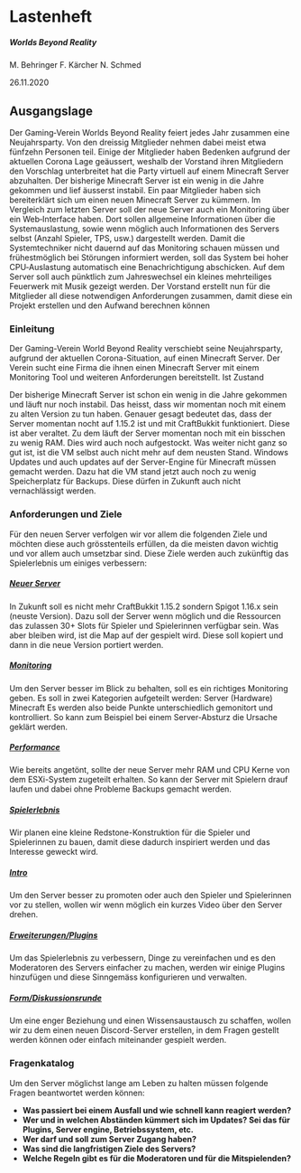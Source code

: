 # Lastenheft

##### Worlds Beyond Reality
M. Behringer
F. Kärcher
N. Schmed


26.11.2020



## Ausgangslage
Der Gaming‐Verein Worlds Beyond Reality feiert jedes Jahr zusammen eine Neujahrsparty. Von den dreissig Mitglieder
nehmen dabei meist etwa fünfzehn Personen teil. Einige der Mitglieder haben Bedenken aufgrund der aktuellen Corona
Lage geäussert, weshalb der Vorstand ihren Mitgliedern den Vorschlag unterbreitet hat die Party virtuell auf einem
Minecraft Server abzuhalten. Der bisherige Minecraft Server ist ein wenig in die Jahre gekommen und lief äusserst
instabil. Ein paar Mitglieder haben sich bereiterklärt sich um einen neuen Minecraft Server zu kümmern. Im Vergleich zum
letzten Server soll der neue Server auch ein Monitoring über ein Web‐Interface haben. Dort sollen allgemeine
Informationen über die Systemauslastung, sowie wenn möglich auch Informationen des Servers selbst (Anzahl Spieler,
TPS, usw.) dargestellt werden. Damit die Systemtechniker nicht dauernd auf das Monitoring schauen müssen und
frühestmöglich bei Störungen informiert werden, soll das System bei hoher CPU‐Auslastung automatisch eine
Benachrichtigung abschicken. Auf dem Server soll auch pünktlich zum Jahreswechsel ein kleines mehrteiliges Feuerwerk
mit Musik gezeigt werden. Der Vorstand erstellt nun für die Mitglieder all diese notwendigen Anforderungen zusammen,
damit diese ein Projekt erstellen und den Aufwand berechnen können

### Einleitung

Der Gaming-Verein World Beyond Reality verschiebt seine Neujahrsparty, aufgrund der aktuellen Corona-Situation, auf einen Minecraft Server.
Der Verein sucht eine Firma die ihnen einen Minecraft Server mit einem Monitoring Tool und weiteren Anforderungen bereitstellt.
Ist Zustand

Der bisherige Minecraft Server ist schon ein wenig in die Jahre gekommen und läuft nur noch instabil. Das heisst, dass wir momentan noch mit einem zu alten Version zu tun haben. Genauer gesagt bedeutet das, dass der Server momentan nocht auf 1.15.2 ist und mit CraftBukkit funktioniert. Diese ist aber veraltet. Zu dem läuft der Server momentan noch mit ein bisschen zu wenig RAM. Dies wird auch noch aufgestockt. Was weiter nicht ganz so gut ist, ist die VM selbst auch nicht mehr auf dem neusten Stand. Windows Updates und auch updates auf der Server-Engine für Minecraft müssen gemacht werden. Dazu hat die VM stand jetzt auch noch zu wenig Speicherplatz für Backups. Diese dürfen in Zukunft auch nicht vernachlässigt werden.

### Anforderungen und Ziele

Für den neuen Server verfolgen wir vor allem die folgenden Ziele und möchten diese auch grösstenteils erfüllen, da die meisten davon wichtig und vor allem auch umsetzbar sind. Diese Ziele werden auch zukünftig das Spielerlebnis um einiges verbessern:

##### <ins>Neuer Server</ins>
In Zukunft soll es nicht mehr CraftBukkit 1.15.2 sondern Spigot 1.16.x sein (neuste Version). Dazu soll der Server wenn möglich und die Ressourcen das zulassen 30+ Slots für Spieler und Spielerinnen verfügbar sein. Was aber bleiben wird, ist die Map auf der gespielt wird. Diese soll kopiert und dann in die neue Version portiert werden.


##### <ins>Monitoring</ins>
Um den Server besser im Blick zu behalten, soll es ein richtiges Monitoring geben. Es soll in zwei Kategorien aufgeteilt werden:
Server (Hardware)
Minecraft
Es werden also beide Punkte unterschiedlich gemonitort und kontrolliert. So kann zum Beispiel bei einem Server-Absturz die Ursache geklärt werden.


##### <ins>Performance</ins>
Wie bereits angetönt, sollte der neue Server mehr RAM und CPU Kerne von dem ESXi-System zugeteilt erhalten. So kann der Server mit Spielern drauf laufen und dabei ohne Probleme Backups gemacht werden. 

##### <ins>Spielerlebnis</ins>
Wir planen eine kleine Redstone-Konstruktion für die Spieler und Spielerinnen zu bauen, damit diese dadurch inspiriert werden und das Interesse geweckt wird.

##### <ins>Intro</ins>
Um den Server besser zu promoten oder auch den Spieler und Spielerinnen vor zu stellen, wollen wir wenn möglich ein kurzes Video über den Server drehen.

##### <ins>Erweiterungen/Plugins</ins>
Um das Spielerlebnis zu verbessern, Dinge zu vereinfachen und es den Moderatoren des Servers einfacher zu machen, werden wir einige Plugins hinzufügen und diese Sinngemäss konfigurieren und verwalten.

##### <ins>Form/Diskussionsrunde</ins>
Um eine enger Beziehung und einen Wissensaustausch zu schaffen, wollen wir zu dem einen neuen Discord-Server erstellen, in dem Fragen gestellt werden können oder einfach miteinander gespielt werden.

### Fragenkatalog
Um den Server möglichst lange am Leben zu halten müssen folgende Fragen beantwortet werden können:

- **Was passiert bei einem Ausfall und wie schnell kann reagiert werden?**
- **Wer und in welchen Abständen kümmert sich im Updates? Sei das für Plugins, Server engine, Betriebssystem, etc.**
- **Wer darf und soll zum Server Zugang haben?**
- **Was sind die langfristigen Ziele des Servers?**
- **Welche Regeln gibt es für die Moderatoren und für die Mitspielenden?**
